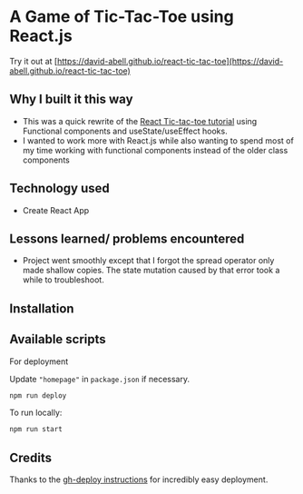 # A Game of Tic-Tac-Toe using React.js

Try it out at [https://david-abell.github.io/react-tic-tac-toe](https://david-abell.github.io/react-tic-tac-toe)

## Why I built it this way

- This was a quick rewrite of the [React Tic-tac-toe tutorial](https://reactjs.org/tutorial/tutorial.html) using Functional components and useState/useEffect hooks.
- I wanted to work more with React.js while also wanting to spend most of my time working with functional components instead of the older class components

## Technology used

- Create React App

## Lessons learned/ problems encountered

- Project went smoothly except that I forgot the spread operator only made shallow copies. The state mutation caused by that error took a while to troubleshoot.

## Installation

## Available scripts

For deployment

Update `"homepage"` in `package.json` if necessary.

```bash
npm run deploy
```

To run locally:

```bash
npm run start
```

## Credits

Thanks to the [gh-deploy instructions](https://github.com/gitname/react-gh-pages) for incredibly easy deployment.

